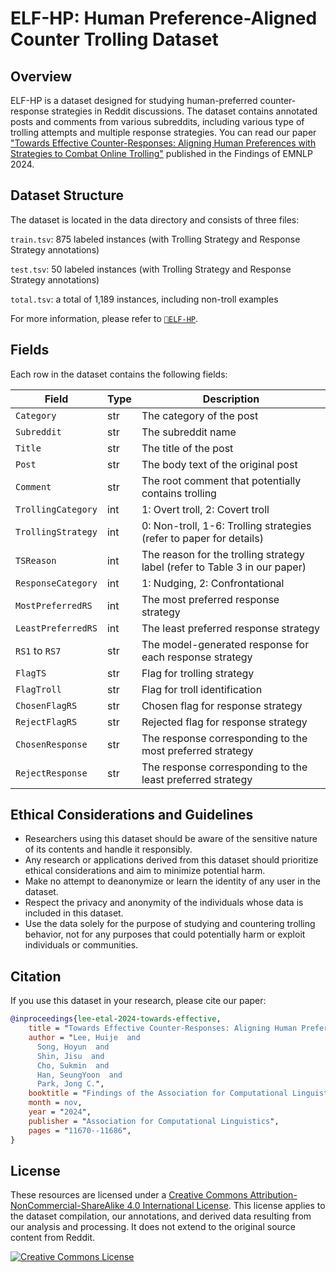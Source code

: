 # ELF-HP: Human Preference-Aligned Counter Trolling Dataset

## Overview

ELF-HP is a dataset designed for studying human-preferred counter-response strategies in Reddit discussions. The dataset contains annotated posts and comments from various subreddits, including various type of trolling attempts and multiple response strategies. You can read our paper ["Towards Effective Counter-Responses: Aligning Human Preferences with Strategies to Combat Online Trolling"](https://aclanthology.org/2024.findings-emnlp.683.pdf) published in the Findings of EMNLP 2024.

## Dataset Structure

The dataset is located in the data directory and consists of three files:

`train.tsv`: 875 labeled instances (with Trolling Strategy and Response Strategy annotations)

`test.tsv`: 50 labeled instances (with Trolling Strategy and Response Strategy annotations)

`total.tsv`: a total of 1,189 instances, including non-troll examples

For more information, please refer to [`🤗ELF-HP`](https://huggingface.co/datasets/huijelee/ELF-HP).

## Fields

Each row in the dataset contains the following fields:

| Field | Type | Description |
|-------|------|-------------|
| `Category` | str | The category of the post |
| `Subreddit` | str | The subreddit name |
| `Title` | str | The title of the post |
| `Post` | str | The body text of the original post |
| `Comment` | str | The root comment that potentially contains trolling |
| `TrollingCategory` | int | 1: Overt troll, 2: Covert troll |
| `TrollingStrategy` | int | 0: Non-troll, 1-6: Trolling strategies (refer to paper for details) |
| `TSReason` | int | The reason for the trolling strategy label (refer to Table 3 in our paper) |
| `ResponseCategory` | int | 1: Nudging, 2: Confrontational |
| `MostPreferredRS` | int | The most preferred response strategy |
| `LeastPreferredRS` | int | The least preferred response strategy |
| `RS1` to `RS7` | str | The model-generated response for each response strategy |
| `FlagTS` | str | Flag for trolling strategy |
| `FlagTroll` | str | Flag for troll identification |
| `ChosenFlagRS` | str | Chosen flag for response strategy |
| `RejectFlagRS` | str | Rejected flag for response strategy |
| `ChosenResponse` | str | The response corresponding to the most preferred strategy |
| `RejectResponse` | str | The response corresponding to the least preferred strategy |

## Ethical Considerations and Guidelines

- Researchers using this dataset should be aware of the sensitive nature of its contents and handle it responsibly.
- Any research or applications derived from this dataset should prioritize ethical considerations and aim to minimize potential harm.
- Make no attempt to deanonymize or learn the identity of any user in the dataset.
- Respect the privacy and anonymity of the individuals whose data is included in this dataset.
- Use the data solely for the purpose of studying and countering trolling behavior, not for any purposes that could potentially harm or exploit individuals or communities.

## Citation

If you use this dataset in your research, please cite our paper:

```bibtex
@inproceedings{lee-etal-2024-towards-effective,
    title = "Towards Effective Counter-Responses: Aligning Human Preferences with Strategies to Combat Online Trolling",
    author = "Lee, Huije  and
      Song, Hoyun  and
      Shin, Jisu  and
      Cho, Sukmin  and
      Han, SeungYoon  and
      Park, Jong C.",
    booktitle = "Findings of the Association for Computational Linguistics: EMNLP 2024",
    month = nov,
    year = "2024",
    publisher = "Association for Computational Linguistics",
    pages = "11670--11686",
}
```

## License

These resources are licensed under a <a rel="license" href="https://creativecommons.org/licenses/by-nc-sa/4.0/">Creative Commons Attribution-NonCommercial-ShareAlike 4.0 International License</a>.
This license applies to the dataset compilation, our annotations, and derived data resulting from our analysis and processing. It does not extend to the original source content from Reddit.

<a rel="license" href="https://creativecommons.org/licenses/by-nc-sa/4.0/"><img alt="Creative Commons License" style="border-width:0" src="https://licensebuttons.net/l/by-nc-sa/4.0/88x31.png" /></a><br />
